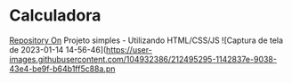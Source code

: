 # Calculadora
[Repository On](https://arkcv.github.io/Calculadora/)
Projeto simples - Utilizando HTML/CSS/JS 
![Captura de tela de 2023-01-14 14-56-46](https://user-images.githubusercontent.com/104932386/212495295-1142837e-9038-43e4-be9f-b64b1ff5c88a.pn


